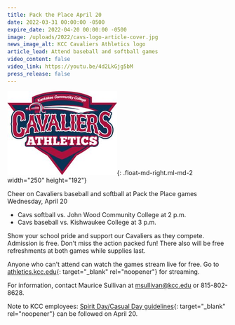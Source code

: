 ```yaml
---
title: Pack the Place April 20
date: 2022-03-31 00:00:00 -0500
expire_date: 2022-04-20 00:00:00 -0500
image: /uploads/2022/cavs-logo-article-cover.jpg
news_image_alt: KCC Cavaliers Athletics logo
article_lead: Attend baseball and softball games
video_content: false
video_link: https://youtu.be/4d2LkGjg5bM
press_release: false
---
```

![Kankakee Community College Cavaliers Athletics](/uploads/2022/cavaliers-250.jpg){: .float-md-right.ml-md-2 width="250" height="192"}

Cheer on Cavaliers baseball and softball at Pack the Place games Wednesday, April 20

- Cavs softball vs. John Wood Community College at 2 p.m.
- Cavs baseball vs. Kishwaukee College at 3 p.m.

Show your school pride and support our Cavaliers as they compete. Admission is free. Don't miss the action packed fun\! There also will be free refreshments at both games while supplies last.

Anyone who can't attend can watch the games stream live for free. Go to [athletics.kcc.edu](https://athletics.kcc.edu/){: target="_blank" rel="noopener"} for streaming.

​​​​​​For information, contact Maurice Sullivan at [msullivan@kcc.edu](mailto:msullivan@kcc.edu) or 815-802-8628.

Note to KCC employees: [Spirit Day/Casual Day guidelines](https://cdn.kcc.edu/newsroom/2021/pdf/CasualDayGuidelines-for-employees.pdf){: target="_blank" rel="noopener"} can be followed on April 20.
